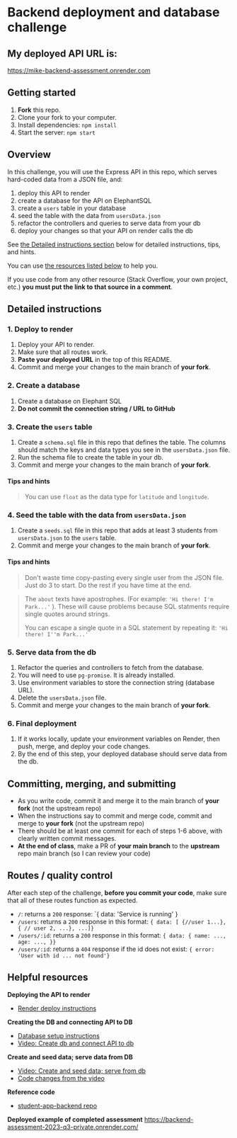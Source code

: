 # Backend deployment and database challenge

## My deployed API URL is:

https://mike-backend-assessment.onrender.com

## Getting started

1. **Fork** this repo.
1. Clone your fork to your computer.
1. Install dependencies: `npm install`
1. Start the server: `npm start`

## Overview

In this challenge, you will use the Express API in this repo, which serves hard-coded data from a JSON file, and:

1. deploy this API to render
1. create a database for the API on ElephantSQL
1. create a `users` table in your database
1. seed the table with the data from `usersData.json`
1. refactor the controllers and queries to serve data from your db
1. deploy your changes so that your API on render calls the db

See [the Detailed instructions section](#tasks) below for detailed instructions, tips, and hints.

You can use [the resources listed below](#helpful-resources) to help you.

If you use code from any other resource (Stack Overflow, your own project, etc.) **you must put the link to that source in a comment**.

## <a id="tasks"></a>Detailed instructions

### 1. Deploy to render

1. Deploy your API to render.
1. Make sure that all routes work.
1. **Paste your deployed URL** in the top of this README.
1. Commit and merge your changes to the main branch of **your fork**.

### 2. Create a database

1. Create a database on Elephant SQL
1. **Do not commit the connection string / URL to GitHub**

### 3. Create the `users` table

1. Create a `schema.sql` file in this repo that defines the table. The columns should match the keys and data types you see in the `usersData.json` file.
1. Run the schema file to create the table in your db.
1. Commit and merge your changes to the main branch of **your fork**.

#### Tips and hints

> You can use `float` as the data type for `latitude` and `longitude`.

### 4. Seed the table with the data from `usersData.json`

1. Create a `seeds.sql` file in this repo that adds at least 3 students from `usersData.json` to the `users` table.
1. Commit and merge your changes to the main branch of **your fork**.

#### Tips and hints

> Don't waste time copy-pasting every single user from the JSON file. Just do 3 to start. Do the rest if you have time at the end.

> The `about` texts have apostrophes. (For example: `'Hi there! I'm Park...'` ). These will cause problems because SQL statments require single quotes around strings.
>
> You can escape a single quote in a SQL statement by repeating it: `'Hi there! I''m Park...'`

### 5. Serve data from the db

1. Refactor the queries and controllers to fetch from the database.
1. You will need to use `pg-promise`. It is already installed.
1. Use environment variables to store the connection string (database URL).
1. Delete the `usersData.json` file.
1. Commit and merge your changes to the main branch of **your fork**.

### 6. Final deployment

1. If it works locally, update your environment variables on Render, then push, merge, and deploy your code changes.
1. By the end of this step, your deployed database should serve data from the db.

## Committing, merging, and submitting

- As you write code, commit it and merge it to the main branch of **your fork** (not the upstream repo)
- When the instructions say to commit and merge code, commit and merge to **your fork** (not the upstream repo)
- There should be at least one commit for each of steps 1-6 above, with clearly written commit messages.
- **At the end of class**, make a PR of **your main branch** to the **upstream** repo main branch (so I can review your code)

## Routes / quality control

After each step of the challenge, **before you commit your code**, make sure that all of these routes function as expected.

- `/`: returns a `200` response: `{ data: 'Service is running' }
- `/users`: returns a `200` response in this format: `{ data: [ {//user 1...}, { // user 2, ...}, ...]}`
- `/users/:id`: returns a `200` response in this format: `{ data: { name: ..., age: ..., }}`
- `/users/:id`: returns a `404` response if the id does not exist: `{ error: 'User with id ... not found'}`

## Helpful resources

**Deploying the API to render**

- [Render deploy instructions](https://docs.google.com/document/d/1wmwJ47ocX7-lE4Kv5KnmX1TK3cvgXx1EMUNEaDGLFlo/edit?usp=sharing)

**Creating the DB and connecting API to DB**

- [Database setup instructions](https://docs.google.com/document/d/1qLWS4upwjoSGptMfpAkhw6zWGn_rBnEQ9CVr3sf1GE8/edit?usp=sharing)
- [Video: Create db and connect API to db](https://us06web.zoom.us/rec/share/gEz-eUuwZCbLv_VFOXvozcWSgytMj3KK3XxVnOQZwA1L7U_NSfWKASNk4vEKK-qu.VnCe5S2CSnd5exii?startTime=1677263406000&pwd=qHjCHrx55Lfu5wMCltAEozflkPcvAG1d)

**Create and seed data; serve data from DB**

- [Video: Create and seed data; serve from db](https://us06web.zoom.us/rec/share/kQNjT8bane_j_vDJx8IKoZnk7Z5WalZDfMLQvzCyR0ZF7a2OUoCChN6vQAcE0Ai8.CL2R90qQjzrXpDFo?startTime=1677609325000&pwd=KRxHYGQ0iakfZkd8TaZnCtCf1LJvwtTk)
- [Code changes from the video](https://github.com/mikeboyle/student-app-backend/pull/8/files)

**Reference code**

- [student-app-backend repo](https://github.com/mikeboyle/student-app-backend)

**Deployed example of completed assessment**
https://backend-assessment-2023-q3-private.onrender.com/

